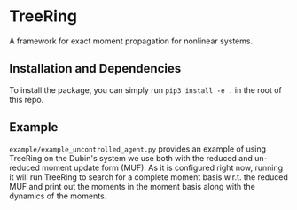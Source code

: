 # TreeRing
A framework for exact moment propagation for nonlinear systems.

## Installation and Dependencies
To install the package, you can simply run `pip3 install -e .` in the root of this repo.

## Example
`example/example_uncontrolled_agent.py` provides an example of using TreeRing on the Dubin's system we use both with the reduced and un-reduced moment update form (MUF). As it is configured right now, running it will run TreeRing to search for a complete moment basis w.r.t. the reduced MUF and print out the moments in the moment basis along with the dynamics of the moments.